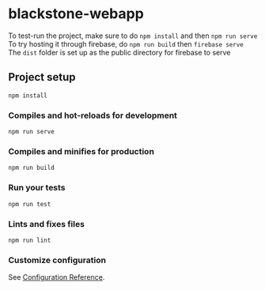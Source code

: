 # blackstone-webapp
To test-run the project, make sure to do `npm install` and then `npm run serve`
To try hosting it through firebase, do `npm run build` then `firebase serve`
The `dist` folder is set up as the public directory for firebase to serve 

## Project setup
```
npm install
```

### Compiles and hot-reloads for development
```
npm run serve
```

### Compiles and minifies for production
```
npm run build
```

### Run your tests
```
npm run test
```

### Lints and fixes files
```
npm run lint
```

### Customize configuration
See [Configuration Reference](https://cli.vuejs.org/config/).
